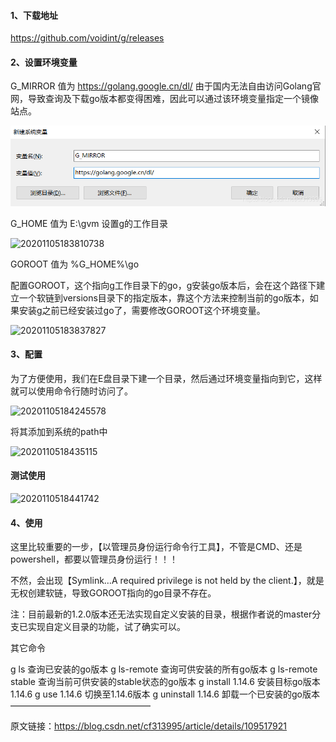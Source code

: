 #### 1、下载地址

https://github.com/voidint/g/releases

#### 2、设置环境变量

G_MIRROR
值为
https://golang.google.cn/dl/
由于国内无法自由访问Golang官网，导致查询及下载go版本都变得困难，因此可以通过该环境变量指定一个镜像站点。

![20201105183428929](./20201105183428929.png)

G_HOME
值为
E:\gvm
设置g的工作目录

![20201105183810738](C:\Users\Administrator\Desktop\新建文件夹\20201105183810738.png)

GOROOT
值为
%G_HOME%\go

配置GOROOT，这个指向g工作目录下的go，g安装go版本后，会在这个路径下建立一个软链到versions目录下的指定版本，靠这个方法来控制当前的go版本，如果安装g之前已经安装过go了，需要修改GOROOT这个环境变量。

![20201105183837827](C:\Users\Administrator\Desktop\新建文件夹\20201105183837827.png)

####  3、配置
为了方便使用，我们在E盘目录下建一个目录，然后通过环境变量指向到它，这样就可以使用命令行随时访问了。

![20201105184245578](C:\Users\Administrator\Desktop\新建文件夹\20201105184245578.png)

将其添加到系统的path中

![2020110518435115](C:\Users\Administrator\Desktop\新建文件夹\2020110518435115.png)

####  测试使用

![2020110518441742](C:\Users\Administrator\Desktop\新建文件夹\2020110518441742.png)

####  4、使用

这里比较重要的一步，【以管理员身份运行命令行工具】，不管是CMD、还是powershell，都要以管理员身份运行！！！

不然，会出现【Symlink…A required privilege is not held by the client.】，就是无权创建软链，导致GOROOT指向的go目录不存在。

注：目前最新的1.2.0版本还无法实现自定义安装的目录，根据作者说的master分支已实现自定义目录的功能，试了确实可以。

其它命令

g ls 查询已安装的go版本
g ls-remote  查询可供安装的所有go版本
g ls-remote stable 查询当前可供安装的stable状态的go版本
g install 1.14.6 安装目标go版本1.14.6
g use 1.14.6 切换至1.14.6版本
g uninstall 1.14.6 卸载一个已安装的go版本
————————————————

原文链接：https://blog.csdn.net/cf313995/article/details/109517921





